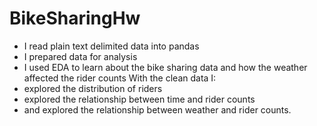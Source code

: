 # BikeSharingHw
*  I read plain text delimited data into pandas
* I prepared data for analysis
* I used EDA to learn about the bike sharing data and how the weather affected the rider counts
With the clean data I:
* explored the distribution of riders
* explored the relationship between time and rider counts
* and explored the relationship between weather and rider counts.

